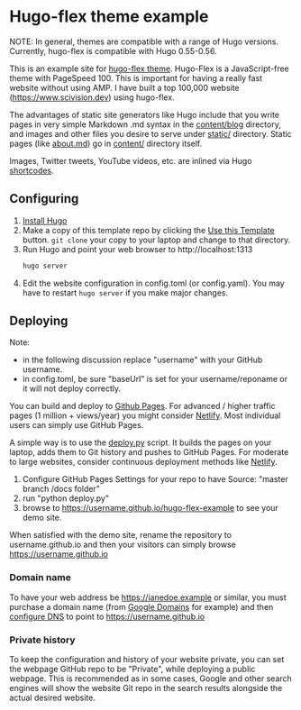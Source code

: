 # Hugo-flex theme example

NOTE: In general, themes are compatible with a range of Hugo versions.
Currently, hugo-flex is compatible with Hugo 0.55-0.56.

This is an example site for [hugo-flex theme](https://github.com/de-souza/hugo-flex).
Hugo-Flex is a JavaScript-free theme with PageSpeed 100.
This is important for having a really fast website without using AMP.
I have built a top 100,000 website (https://www.scivision.dev) using hugo-flex.

The advantages of static site generators like Hugo include that you write pages in very simple Markdown .md syntax in the [content/blog](./content/blog) directory, and images and other files you desire to serve under [static/](./static) directory.
Static pages (like [about.md](./content/about.md)) go in [content/](./content) directory itself.

Images, Twitter tweets, YouTube videos, etc. are inlined via Hugo
[shortcodes](https://gohugo.io/content-management/shortcodes/#use-hugo-s-built-in-shortcodes).

## Configuring

1. [Install Hugo](https://gohugo.io/overview/installing/)
2. Make a copy of this template repo by clicking the [Use this Template](https://help.github.com/en/articles/creating-a-repository-from-a-template) button. `git clone` your copy to your laptop and change to that directory.
3. Run Hugo and point your web browser to http://localhost:1313
    ```bash
    hugo server
    ```
4. Edit the website configuration in config.toml (or config.yaml). You may have to restart `hugo server` if you make major changes.

## Deploying

Note:

* in the following discussion replace "username" with your GitHub username.
* in config.toml, be sure "baseUrl" is set for your username/reponame or it will not deploy correctly.


You can build and deploy to
[Github Pages](https://gohugo.io/hosting-and-deployment/hosting-on-github/).
For advanced / higher traffic pages (1 million + views/year) you might consider
[Netlify](https://www.scivision.dev/github-pages-to-netlify/).
Most individual users can simply use GitHub Pages.

A simple way is to use the [deploy.py](./deploy.py) script.
It builds the pages on your laptop, adds them to Git history and pushes to GitHub Pages.
For moderate to large websites, consider continuous deployment methods like
[Netlify](https://gohugo.io/hosting-and-deployment/hosting-on-netlify/).

1. Configure GitHub Pages Settings for your repo to have Source: "master branch /docs folder"
2. run "python deploy.py"
3. browse to https://username.github.io/hugo-flex-example to see your demo site.

When satisfied with the demo site, rename the repository to username.github.io and then your visitors can simply browse https://username.github.io

### Domain name

To have your web address be https://janedoe.example or similar, you must purchase a domain name (from
[Google Domains](https://domains.google)
for example) and then
[configure DNS](https://help.github.com/en/articles/setting-up-a-www-subdomain)
to point to https://username.github.io

### Private history

To keep the configuration and history of your website private, you can set the webpage GitHub repo to be "Private", while deploying a public webpage.
This is recommended as in some cases, Google and other search engines will show the website Git repo in the search results alongside the actual desired website.
